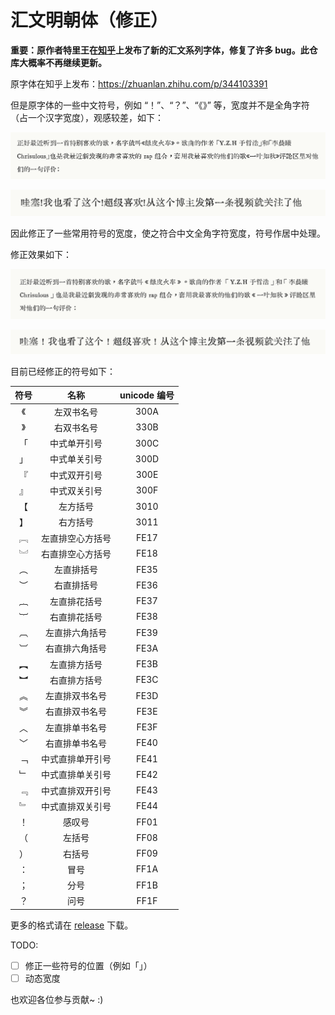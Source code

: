 # 汇文明朝体（修正）

**重要：原作者特里王在[知乎](https://zhuanlan.zhihu.com/p/12669052378)上发布了新的汇文系列字体，修复了许多 bug。此仓库大概率不再继续更新。**

原字体在知乎上发布：https://zhuanlan.zhihu.com/p/344103391

但是原字体的一些中文符号，例如 “！”、“？”、“《》” 等，宽度并不是全角字符（占一个汉字宽度），观感较差，如下：

![](images/image.png)

![](images/image2.png)

因此修正了一些常用符号的宽度，使之符合中文全角字符宽度，符号作居中处理。

修正效果如下：

![](images/image3.png)

![](images/image4.png)

目前已经修正的符号如下：

| 符号 |       名称       | unicode 编号 |
| :--: | :--------------: | :----------: |
|  《  |    左双书名号    |     300A     |
|  》  |    右双书名号    |     330B     |
|  「  |   中式单开引号   |     300C     |
|  」  |   中式单关引号   |     300D     |
|  『  |   中式双开引号   |     300E     |
|  』  |   中式双关引号   |     300F     |
|  【  |     左方括号     |     3010     |
|  】  |     右方括号     |     3011     |
|  ︗  | 左直排空心方括号 |     FE17     |
|  ︘  | 右直排空心方括号 |     FE18     |
|  ︵  |    左直排括号    |     FE35     |
|  ︶  |    右直排括号    |     FE36     |
|  ︷  |   左直排花括号   |     FE37     |
|  ︸  |   右直排花括号   |     FE38     |
|  ︹  |  左直排六角括号  |     FE39     |
|  ︺  |  右直排六角括号  |     FE3A     |
|  ︻  |   左直排方括号   |     FE3B     |
|  ︼  |   右直排方括号   |     FE3C     |
|  ︽  |  左直排双书名号  |     FE3D     |
|  ︾  |  右直排双书名号  |     FE3E     |
|  ︿  |  左直排单书名号  |     FE3F     |
|  ﹀  |  右直排单书名号  |     FE40     |
|  ﹁  | 中式直排单开引号 |     FE41     |
|  ﹂  | 中式直排单关引号 |     FE42     |
|  ﹃  | 中式直排双开引号 |     FE43     |
|  ﹄  | 中式直排双关引号 |     FE44     |
|  ！  |      感叹号      |     FF01     |
|  （  |      左括号      |     FF08     |
|  ）  |      右括号      |     FF09     |
|  ：  |       冒号       |     FF1A     |
|  ；  |       分号       |     FF1B     |
|  ？  |       问号       |     FF1F     |

更多的格式请在 [release](https://github.com/bosswnx/huiwenmincho-improved/releases) 下载。

TODO:

- [ ] 修正一些符号的位置（例如「」）
- [ ] 动态宽度

也欢迎各位参与贡献~ :) 

